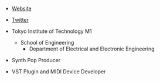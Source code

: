 - [Website](https://liquid1224.net)
- [Twitter](https://twitter.com/liquid1224)

- Tokyo Institute of Technology  M1
  - School of Engineering
    - Department of Electrical and Electronic Engineering
- Synth Pop Producer
- VST Plugin and MIDI Device Developer
